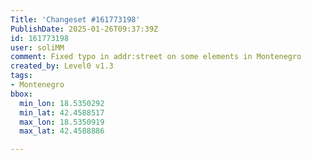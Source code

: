 ```yaml
---
Title: 'Changeset #161773198'
PublishDate: 2025-01-26T09:37:39Z
id: 161773198
user: soliMM
comment: Fixed typo in addr:street on some elements in Montenegro
created_by: Level0 v1.3
tags:
- Montenegro
bbox:
  min_lon: 18.5350292
  min_lat: 42.4588517
  max_lon: 18.5350919
  max_lat: 42.4588886

---
```

